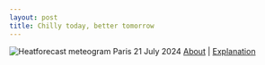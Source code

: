```yaml
---
layout: post
title: Chilly today, better tomorrow
---
```


![Heatforecast meteogram Paris 21 July 2024](https://heatforecast.github.io/images/paris_2024072100.png)
[About](https://heatforecast.github.io/about/) | [Explanation](https://heatforecast.github.io/explanation/)
